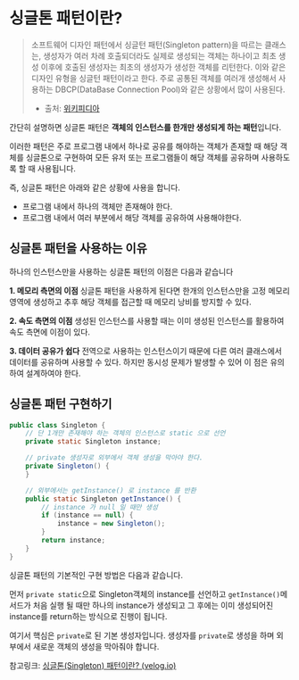 # 싱글톤 패턴이란?

> 소프트웨어 디자인 패턴에서 싱글턴 패턴(Singleton pattern)을 따르는 클래스는, 생성자가 여러 차례 호출되더라도 실제로 생성되는 객체는 하나이고 최초 생성 이후에 호출된 생성자는 최초의 생성자가 생성한 객체를 리턴한다. 이와 같은 디자인 유형을 싱글턴 패턴이라고 한다. 주로 공통된 객체를 여러개 생성해서 사용하는 DBCP(DataBase Connection Pool)와 같은 상황에서 많이 사용된다.
>
> - 출처: [위키피디아](https://ko.wikipedia.org/wiki/싱글턴_패턴)

간단히 설명하면 싱글톤 패턴은 **객체의 인스턴스를 한개만 생성되게 하는 패턴**입니다.

이러한 패턴은 주로 프로그램 내에서 하나로 공유를 해야하는 객체가 존재할 때 해당 객체를 싱글톤으로 구현하여 모든 유저 또는 프로그램들이 해당 객체를 공유하며 사용하도록 할 때 사용됩니다.

즉, 싱글톤 패턴은 아래와 같은 상황에 사용을 합니다.

- 프로그램 내에서 하나의 객체만 존재해야 한다.
- 프로그램 내에서 여러 부분에서 해당 객체를 공유하여 사용해야한다.

## 싱글톤 패턴을 사용하는 이유

하나의 인스턴스만을 사용하는 싱글톤 패턴의 이점은 다음과 같습니다

**1. 메모리 측면의 이점**
싱글톤 패턴을 사용하게 된다면 한개의 인스턴스만을 고정 메모리 영역에 생성하고 추후 해당 객체를 접근할 때 메모리 낭비를 방지할 수 있다.

**2. 속도 측면의 이점**
생성된 인스턴스를 사용할 때는 이미 생성된 인스턴스를 활용하여 속도 측면에 이점이 있다.

**3. 데이터 공유가 쉽다**
전역으로 사용하는 인스턴스이기 때문에 다른 여러 클래스에서 데이터를 공유하며 사용할 수 있다. 하지만 동시성 문제가 발생할 수 있어 이 점은 유의하여 설계하여야 한다.

## 싱글톤 패턴 구현하기

```java
public class Singleton {
    // 단 1개만 존재해야 하는 객체의 인스턴스로 static 으로 선언
    private static Singleton instance;

    // private 생성자로 외부에서 객체 생성을 막아야 한다.
    private Singleton() {
    }

    // 외부에서는 getInstance() 로 instance 를 반환
    public static Singleton getInstance() {
        // instance 가 null 일 때만 생성
        if (instance == null) {
            instance = new Singleton();
        }
        return instance;
    }
}
```

싱글톤 패턴의 기본적인 구현 방법은 다음과 같습니다.

먼저 `private static`으로 Singleton객체의 instance를 선언하고 `getInstance()`메서드가 처음 실행 될 때만 하나의 instance가 생성되고 그 후에는 이미 생성되어진 instance를 return하는 방식으로 진행이 됩니다.

여기서 핵심은 `private`로 된 기본 생성자입니다. 생성자를 `private`로 생성을 하며 외부에서 새로운 객체의 생성을 막아줘야 합니다.





참고링크: [싱글톤(Singleton) 패턴이란? (velog.io)](https://velog.io/@seongwon97/싱글톤Singleton-패턴이란)